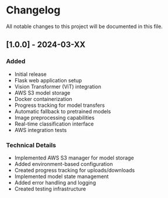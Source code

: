 # Changelog

All notable changes to this project will be documented in this file.

## [1.0.0] - 2024-03-XX

### Added
- Initial release
- Flask web application setup
- Vision Transformer (ViT) integration
- AWS S3 model storage
- Docker containerization
- Progress tracking for model transfers
- Automatic fallback to pretrained models
- Image preprocessing capabilities
- Real-time classification interface
- AWS integration tests

### Technical Details
- Implemented AWS S3 manager for model storage
- Added environment-based configuration
- Created progress tracking for uploads/downloads
- Implemented model state management
- Added error handling and logging
- Created testing infrastructure
